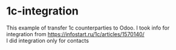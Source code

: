 # 1c-integration
This example of transfer 1c counterparties to Odoo. I took info for integration from https://infostart.ru/1c/articles/1570140/<br />
I did integration only for contacts
